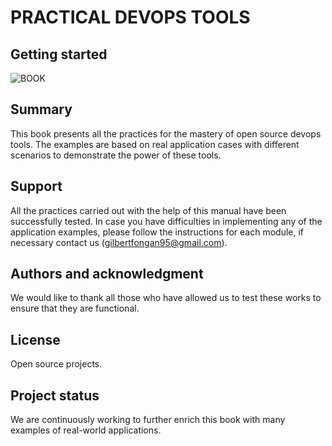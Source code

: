 # PRACTICAL DEVOPS TOOLS



## Getting started

![BOOK](/uploads/2918a82b034080018fdf9961a534f4ba/BOOK.PNG)

## Summary

This book presents all the practices for the mastery of open source devops tools. The examples are based on real application cases with different scenarios to demonstrate the power of these tools.




## Support

All the practices carried out with the help of this manual have been successfully tested. In case you have difficulties in implementing any of the application examples, please follow the instructions for each module, if necessary contact us (gilbertfongan95@gmail.com).




## Authors and acknowledgment

We would like to thank all those who have allowed us to test these works to ensure that they are functional.

## License

Open source projects.

## Project status

We are continuously working to further enrich this book with many examples of real-world applications.


